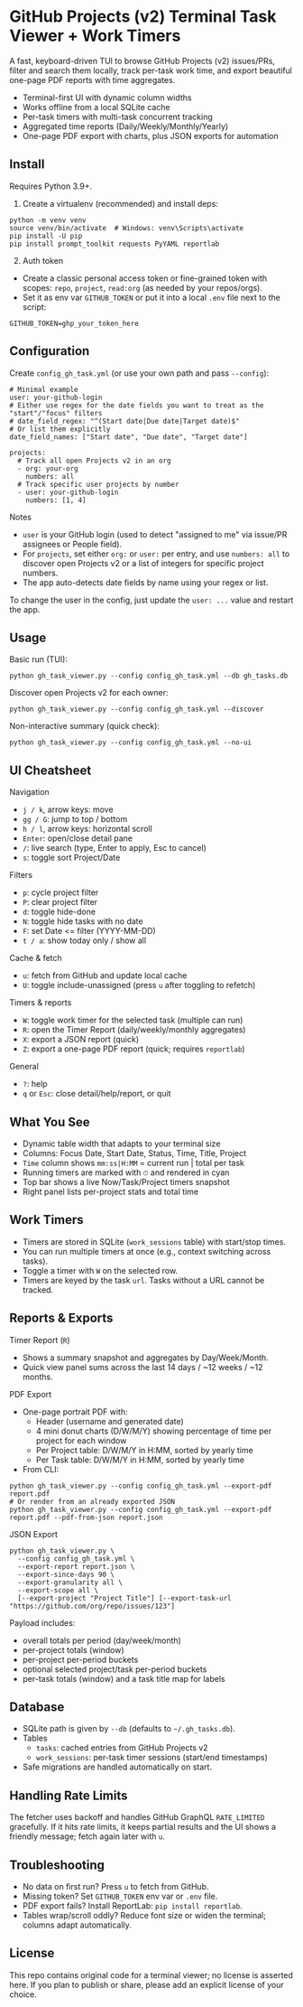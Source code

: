 # GitHub Projects (v2) Terminal Task Viewer + Work Timers

A fast, keyboard-driven TUI to browse GitHub Projects (v2) issues/PRs, filter and search them locally, track per-task work time, and export beautiful one-page PDF reports with time aggregates.

- Terminal-first UI with dynamic column widths
- Works offline from a local SQLite cache
- Per-task timers with multi-task concurrent tracking
- Aggregated time reports (Daily/Weekly/Monthly/Yearly)
- One-page PDF export with charts, plus JSON exports for automation


## Install

Requires Python 3.9+.

1) Create a virtualenv (recommended) and install deps:

```
python -m venv venv
source venv/bin/activate  # Windows: venv\Scripts\activate
pip install -U pip
pip install prompt_toolkit requests PyYAML reportlab
```

2) Auth token

- Create a classic personal access token or fine-grained token with scopes: `repo`, `project`, `read:org` (as needed by your repos/orgs).
- Set it as env var `GITHUB_TOKEN` or put it into a local `.env` file next to the script:

```
GITHUB_TOKEN=ghp_your_token_here
```


## Configuration

Create `config_gh_task.yml` (or use your own path and pass `--config`):

```
# Minimal example
user: your-github-login
# Either use regex for the date fields you want to treat as the "start"/"focus" filters
# date_field_regex: "^(Start date|Due date|Target date)$"
# Or list them explicitly
date_field_names: ["Start date", "Due date", "Target date"]

projects:
  # Track all open Projects v2 in an org
  - org: your-org
    numbers: all
  # Track specific user projects by number
  - user: your-github-login
    numbers: [1, 4]
```

Notes
- `user` is your GitHub login (used to detect "assigned to me" via issue/PR assignees or People field).
- For `projects`, set either `org:` or `user:` per entry, and use `numbers: all` to discover open Projects v2 or a list of integers for specific project numbers.
- The app auto-detects date fields by name using your regex or list.

To change the user in the config, just update the `user: ...` value and restart the app.


## Usage

Basic run (TUI):

```
python gh_task_viewer.py --config config_gh_task.yml --db gh_tasks.db
```

Discover open Projects v2 for each owner:

```
python gh_task_viewer.py --config config_gh_task.yml --discover
```

Non-interactive summary (quick check):

```
python gh_task_viewer.py --config config_gh_task.yml --no-ui
```


## UI Cheatsheet

Navigation
- `j / k`, arrow keys: move
- `gg / G`: jump to top / bottom
- `h / l`, arrow keys: horizontal scroll
- `Enter`: open/close detail pane
- `/`: live search (type, Enter to apply, Esc to cancel)
- `s`: toggle sort Project/Date

Filters
- `p`: cycle project filter
- `P`: clear project filter
- `d`: toggle hide-done
- `N`: toggle hide tasks with no date
- `F`: set Date <= filter (YYYY-MM-DD)
- `t / a`: show today only / show all

Cache & fetch
- `u`: fetch from GitHub and update local cache
- `U`: toggle include-unassigned (press `u` after toggling to refetch)

Timers & reports
- `W`: toggle work timer for the selected task (multiple can run)
- `R`: open the Timer Report (daily/weekly/monthly aggregates)
- `X`: export a JSON report (quick)
- `Z`: export a one-page PDF report (quick; requires `reportlab`)

General
- `?`: help
- `q` or `Esc`: close detail/help/report, or quit


## What You See

- Dynamic table width that adapts to your terminal size
- Columns: Focus Date, Start Date, Status, Time, Title, Project
- `Time` column shows `mm:ss|H:MM` = current run | total per task
- Running timers are marked with `⏱` and rendered in cyan
- Top bar shows a live Now/Task/Project timers snapshot
- Right panel lists per-project stats and total time


## Work Timers

- Timers are stored in SQLite (`work_sessions` table) with start/stop times.
- You can run multiple timers at once (e.g., context switching across tasks).
- Toggle a timer with `W` on the selected row.
- Timers are keyed by the task `url`. Tasks without a URL cannot be tracked.


## Reports & Exports

Timer Report (`R`)
- Shows a summary snapshot and aggregates by Day/Week/Month.
- Quick view panel sums across the last 14 days / ~12 weeks / ~12 months.

PDF Export
- One-page portrait PDF with:
  - Header (username and generated date)
  - 4 mini donut charts (D/W/M/Y) showing percentage of time per project for each window
  - Per Project table: D/W/M/Y in H:MM, sorted by yearly time
  - Per Task table: D/W/M/Y in H:MM, sorted by yearly time
- From CLI:

```
python gh_task_viewer.py --config config_gh_task.yml --export-pdf report.pdf
# Or render from an already exported JSON
python gh_task_viewer.py --config config_gh_task.yml --export-pdf report.pdf --pdf-from-json report.json
```

JSON Export

```
python gh_task_viewer.py \
  --config config_gh_task.yml \
  --export-report report.json \
  --export-since-days 90 \
  --export-granularity all \
  --export-scope all \
  [--export-project "Project Title"] [--export-task-url "https://github.com/org/repo/issues/123"]
```

Payload includes:
- overall totals per period (day/week/month)
- per-project totals (window)
- per-project per-period buckets
- optional selected project/task per-period buckets
- per-task totals (window) and a task title map for labels


## Database

- SQLite path is given by `--db` (defaults to `~/.gh_tasks.db`).
- Tables
  - `tasks`: cached entries from GitHub Projects v2
  - `work_sessions`: per-task timer sessions (start/end timestamps)
- Safe migrations are handled automatically on start.


## Handling Rate Limits

The fetcher uses backoff and handles GitHub GraphQL `RATE_LIMITED` gracefully. If it hits rate limits, it keeps partial results and the UI shows a friendly message; fetch again later with `u`.


## Troubleshooting

- No data on first run? Press `u` to fetch from GitHub.
- Missing token? Set `GITHUB_TOKEN` env var or `.env` file.
- PDF export fails? Install ReportLab: `pip install reportlab`.
- Tables wrap/scroll oddly? Reduce font size or widen the terminal; columns adapt automatically.


## License

This repo contains original code for a terminal viewer; no license is asserted here. If you plan to publish or share, please add an explicit license of your choice.

